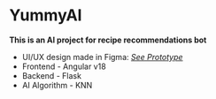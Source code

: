 # YummyAI
**This is an AI project for recipe recommendations bot**

- UI/UX design made in Figma: *[See Prototype](https://www.figma.com/proto/XiNT3QFS7a2vGTeMge2oGt/YummyAI?node-id=0-1&t=Oeg842gzd77h0qXH-1)*
- Frontend - Angular v18
- Backend - Flask
- AI Algorithm - KNN
